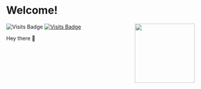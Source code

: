 # Welcome!
<img src="https://c.tenor.com/vJINGoU86BUAAAAi/anime-sad.gif" width="160" align="right" />
  
![Visits Badge](https://img.shields.io/badge/Discord-K530%234335-informational?style=for-the-badge&logo=discord&color=7289da)
[![Visits Badge](https://img.shields.io/badge/Instagram-__K530__-informational?style=for-the-badge&logo=instagram&color=E1306C)](https://www.instagram.com/_k530_/)


Hey there 👋
  



